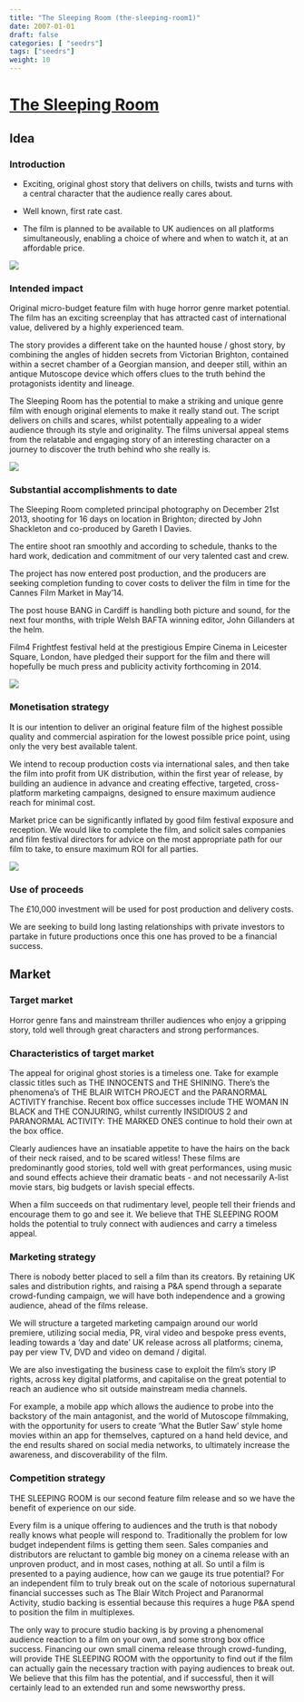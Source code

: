 ```yaml
---
title: "The Sleeping Room (the-sleeping-room1)"
date: 2007-01-01
draft: false
categories: [ "seedrs"]
tags: ["seedrs"]
weight: 10
---
```


# [The Sleeping Room](https://www.seedrs.com/the-sleeping-room1)

## Idea

### Introduction

- Exciting, original ghost story that delivers on chills, twists and turns with a central character that the audience really cares about.

- Well known, first rate cast.

- The film is planned to be available to UK audiences on all platforms simultaneously, enabling a choice of where and when to watch it, at an affordable price.

![](/img/seedrs/uploads/startup/section_image/image/811/i4fb9se115k1cz0rd1q8rjugrgxsciw/TSR_BLUE.jpg?w=600&fit=clip&s=bcdf8047027fac404099dcd0ff18a415)

### Intended impact

Original micro-budget feature film with huge horror genre market potential. The film has an exciting screenplay that has attracted cast of international value, delivered by a highly experienced team.

The story provides a different take on the haunted house / ghost story, by combining the angles of hidden secrets from Victorian Brighton, contained within a secret chamber of a Georgian mansion, and deeper still, within an antique Mutoscope device which offers clues to the truth behind the protagonists identity and lineage.

The Sleeping Room has the potential to make a striking and unique genre film with enough original elements to make it really stand out. The script delivers on chills and scares, whilst potentially appealing to a wider audience through its style and originality. The films universal appeal stems from the relatable and engaging story of an interesting character on a journey to discover the truth behind who she really is.

![](/img/seedrs/uploads/startup/section_image/image/812/cu0apdrcb3o8nweyvsyfd73kpbdn3of/TSR_JOESEPH.jpg?w=600&fit=clip&s=ea5e5b50b3cc260ac0c38d6db09efa44)

### Substantial accomplishments to date

The Sleeping Room completed principal photography on December 21st 2013, shooting for 16 days on location in Brighton; directed by John Shackleton and co-produced by Gareth I Davies.

The entire shoot ran smoothly and according to schedule, thanks to the hard work, dedication and commitment of our very talented cast and crew.

The project has now entered post production, and the producers are seeking completion funding to cover costs to deliver the film in time for the Cannes Film Market in May’14.

The post house BANG in Cardiff is handling both picture and sound, for the next four months, with triple Welsh BAFTA winning editor, John Gillanders at the helm.

Film4 Frightfest festival held at the prestigious Empire Cinema in Leicester Square, London, have pledged their support for the film and there will hopefully be much press and publicity activity forthcoming in 2014.

![](/img/seedrs/uploads/startup/section_image/image/813/m0tdcvykxsw5w5l544jizmmrttibwsw/TSR_CAST.jpg?w=600&fit=clip&s=23efeec471420ebde8a057f68ea90384)

### Monetisation strategy

It is our intention to deliver an original feature film of the highest possible quality and commercial aspiration for the lowest possible price point, using only the very best available talent.

We intend to recoup production costs via international sales, and then take the film into profit from UK distribution, within the first year of release, by building an audience in advance and creating effective, targeted, cross-platform marketing campaigns, designed to ensure maximum audience reach for minimal cost.

Market price can be significantly inflated by good film festival exposure and reception. We would like to complete the film, and solicit sales companies and film festival directors for advice on the most appropriate path for our film to take, to ensure maximum ROI for all parties.

![](/img/seedrs/uploads/startup/section_image/image/814/cu3evvlvqw7ag1yu8pn0bkw0p11j9wf/TSR_FISKIN_BLUE.jpg?w=600&fit=clip&s=2924ff6d7e93f375175a74118c31bf1d)

### Use of proceeds

The £10,000 investment will be used for post production and delivery costs.

We are seeking to build long lasting relationships with private investors to partake in future productions once this one has proved to be a financial success.

## Market

### Target market

Horror genre fans and mainstream thriller audiences who enjoy a gripping story, told well through great characters and strong performances.

### Characteristics of target market

The appeal for original ghost stories is a timeless one. Take for example classic titles such as THE INNOCENTS and THE SHINING. There’s the phenomena’s of THE BLAIR WITCH PROJECT and the PARANORMAL ACTIVITY franchise. Recent box office successes include THE WOMAN IN BLACK and THE CONJURING, whilst currently INSIDIOUS 2 and PARANORMAL ACTIVITY: THE MARKED ONES continue to hold their own at the box office.

Clearly audiences have an insatiable appetite to have the hairs on the back of their neck raised, and to be scared witless! These films are predominantly good stories, told well with great performances, using music and sound effects achieve their dramatic beats - and not necessarily A-list movie stars, big budgets or lavish special effects.

When a film succeeds on that rudimentary level, people tell their friends and encourage them to go and see it. We believe that THE SLEEPING ROOM holds the potential to truly connect with audiences and carry a timeless appeal.

### Marketing strategy

There is nobody better placed to sell a film than its creators. By retaining UK sales and distribution rights, and raising a P&amp;A spend through a separate crowd-funding campaign, we will have both independence and a growing audience, ahead of the films release.

We will structure a targeted marketing campaign around our world premiere, utilizing social media, PR, viral video and bespoke press events, leading towards a ‘day and date’ UK release across all platforms; cinema, pay per view TV, DVD and video on demand / digital.

We are also investigating the business case to exploit the film’s story IP rights, across key digital platforms, and capitalise on the great potential to reach an audience who sit outside mainstream media channels.

For example, a mobile app which allows the audience to probe into the backstory of the main antagonist, and the world of Mutoscope filmmaking, with the opportunity for users to create ‘What the Butler Saw’ style home movies within an app for themselves, captured on a hand held device, and the end results shared on social media networks, to ultimately increase the awareness, and discoverability of the film.

### Competition strategy

THE SLEEPING ROOM is our second feature film release and so we have the benefit of experience on our side.

Every film is a unique offering to audiences and the truth is that nobody really knows what people will respond to. Traditionally the problem for low budget independent films is getting them seen. Sales companies and distributors are reluctant to gamble big money on a cinema release with an unproven product, and in most cases, nothing at all. So until a film is presented to a paying audience, how can we gauge its true potential? For an independent film to truly break out on the scale of notorious supernatural financial successes such as The Blair Witch Project and Paranormal Activity, studio backing is essential because this requires a huge P&amp;A spend to position the film in multiplexes.

The only way to procure studio backing is by proving a phenomenal audience reaction to a film on your own, and some strong box office success. Financing our own small cinema release through crowd-funding, will provide THE SLEEPING ROOM with the opportunity to find out if the film can actually gain the necessary traction with paying audiences to break out. We believe that this film has the potential, and if successful, then it will certainly lead to an extended run and some newsworthy press.

